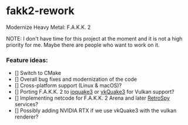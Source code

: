 # fakk2-rework

Modernize Heavy Metal: F.A.K.K. 2

NOTE: I don't have time for this project at the moment and it is not a high priority for me. Maybe there are people who want to work on it.

### Feature ideas:

- [] Switch to CMake
- [] Overall bug fixes and modernization of the code
- [] Cross-platform support (Linux & macOS)?
- [] Porting F.A.K.K. 2 to [ioquake3](https://github.com/ioquake/ioq3) or [vkQuake3](https://github.com/suijingfeng/vkQuake3) for Vulkan support?
- [] Implementing netcode for F.A.K.K. 2 Arena and later [RetroSpy](https://github.com/GameProgressive/RetroSpyServer) services?
- [] Possibly adding NVIDIA RTX if we use vkQuake3 with the vulkan renderer?